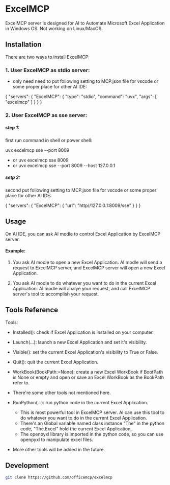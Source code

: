 # ExcelMCP

ExcelMCP server is designed for AI to Automate Microsoft Excel Application in Windows OS. Not working on Linux/MacOS.

## Installation
There are two ways to install ExcelMCP:

### 1. User ExcelMCP as stdio server: 
- only need need to put following setting to MCP.json file for vscode or some proper place for other AI IDE:

{
    "servers": {
        "ExcelMCP": {
            "type": "stdio",
            "command": "uvx",
            "args": [
                "excelmcp"
            ]
        }
    }
}

### 2. User ExcelMCP as sse server: 
##### step 1:  
first run command in shell or power shell: 

uvx excelmcp sse --port 8009
- or
uvx excelmcp sse 8009
- or
uvx excelmcp sse --port 8009 --host 127.0.0.1

##### setp 2: 
second put following setting to MCP.json file for vscode or some proper place for other AI IDE:

{
    "servers": {
        "ExcelMCP": {
            "url": "http//127.0.0.1:8009/sse"
        }
    }
}

## Usage
On AI IDE, you can ask AI modle to control Excel Application by ExcelMCP server.

#### Example:
1. You ask AI modle to open a new Excel Application.
    AI modle will send a request to ExcelMCP server, and ExcelMCP server will open a new Excel Application.

2. You ask AI modle to do whatever you want to do in the current Excel Application.
    AI modle will analye your request, and call ExcelMCP server's tool to accomplish your request.

## Tools Reference
Tools:
- Installed(): chedk if Excel Application is installed on your computer.
- Launch(...): launch a new Excel Application and set it's visibility.
- Visible(): set the current Excel Application's visibility to True or False.
- Quit(): quit the current Excel Application.
- WorkBook(BookPath:=None): create a new Excel WorkBook if BootPath is None or empty and open or save an Excel WorkBook as the BookPath refer to.
- There're some other tools not mentioned here.

- RunPython(...): run python code in the current Excel Application.
    - This is most powerful tool in ExcelMCP server. AI can use this tool to do whatever you want to do in the current Excel Application.
    - There's an Global variable named class instance "The" in the python code, "The.Excel" hold the current Excel Application, 
    - The openpyxl library is imported in the python code, so you can use openpyxl to manipulate excel files.

- More other tools will be added in the future.

## Development
```bash
git clone https://github.com/officemcp/excelmcp
```